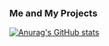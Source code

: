 ### Me and My Projects

[![Anurag's GitHub stats](https://github-readme-stats.vercel.app/api?username=AhmetOsmn)](https://github.com/anuraghazra/github-readme-stats)
